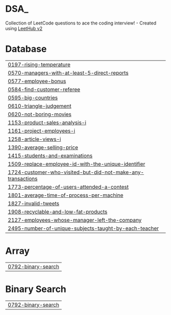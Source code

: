 # DSA_
Collection of LeetCode questions to ace the coding interview! - Created using [LeetHub v2](https://github.com/arunbhardwaj/LeetHub-2.0)


# Database
|  |
| ------- |
| [0197-rising-temperature](https://github.com/MukeshAnandmax/LeetCode_DSA_/tree/master/0197-rising-temperature) |
| [0570-managers-with-at-least-5-direct-reports](https://github.com/MukeshAnandmax/LeetCode_DSA_/tree/master/0570-managers-with-at-least-5-direct-reports) |
| [0577-employee-bonus](https://github.com/MukeshAnandmax/LeetCode_DSA_/tree/master/0577-employee-bonus) |
| [0584-find-customer-referee](https://github.com/MukeshAnandmax/LeetCode_DSA_/tree/master/0584-find-customer-referee) |
| [0595-big-countries](https://github.com/MukeshAnandmax/LeetCode_DSA_/tree/master/0595-big-countries) |
| [0610-triangle-judgement](https://github.com/MukeshAnandmax/LeetCode_DSA_/tree/master/0610-triangle-judgement) |
| [0620-not-boring-movies](https://github.com/MukeshAnandmax/LeetCode_DSA_/tree/master/0620-not-boring-movies) |
| [1153-product-sales-analysis-i](https://github.com/MukeshAnandmax/LeetCode_DSA_/tree/master/1153-product-sales-analysis-i) |
| [1161-project-employees-i](https://github.com/MukeshAnandmax/LeetCode_DSA_/tree/master/1161-project-employees-i) |
| [1258-article-views-i](https://github.com/MukeshAnandmax/LeetCode_DSA_/tree/master/1258-article-views-i) |
| [1390-average-selling-price](https://github.com/MukeshAnandmax/LeetCode_DSA_/tree/master/1390-average-selling-price) |
| [1415-students-and-examinations](https://github.com/MukeshAnandmax/LeetCode_DSA_/tree/master/1415-students-and-examinations) |
| [1509-replace-employee-id-with-the-unique-identifier](https://github.com/MukeshAnandmax/LeetCode_DSA_/tree/master/1509-replace-employee-id-with-the-unique-identifier) |
| [1724-customer-who-visited-but-did-not-make-any-transactions](https://github.com/MukeshAnandmax/LeetCode_DSA_/tree/master/1724-customer-who-visited-but-did-not-make-any-transactions) |
| [1773-percentage-of-users-attended-a-contest](https://github.com/MukeshAnandmax/LeetCode_DSA_/tree/master/1773-percentage-of-users-attended-a-contest) |
| [1801-average-time-of-process-per-machine](https://github.com/MukeshAnandmax/LeetCode_DSA_/tree/master/1801-average-time-of-process-per-machine) |
| [1827-invalid-tweets](https://github.com/MukeshAnandmax/LeetCode_DSA_/tree/master/1827-invalid-tweets) |
| [1908-recyclable-and-low-fat-products](https://github.com/MukeshAnandmax/LeetCode_DSA_/tree/master/1908-recyclable-and-low-fat-products) |
| [2127-employees-whose-manager-left-the-company](https://github.com/MukeshAnandmax/LeetCode_DSA_/tree/master/2127-employees-whose-manager-left-the-company) |
| [2495-number-of-unique-subjects-taught-by-each-teacher](https://github.com/MukeshAnandmax/LeetCode_DSA_/tree/master/2495-number-of-unique-subjects-taught-by-each-teacher) |
# Array
|  |
| ------- |
| [0792-binary-search](https://github.com/MukeshAnandmax/LeetCode_DSA_/tree/master/0792-binary-search) |
# Binary Search
|  |
| ------- |
| [0792-binary-search](https://github.com/MukeshAnandmax/LeetCode_DSA_/tree/master/0792-binary-search) |